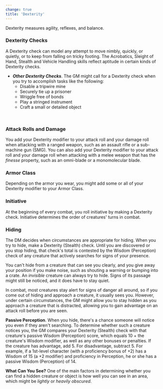 ```yaml
---
change: true
title: 'Dexterity'
---
```


Dexterity measures agility, reflexes, and balance.

### Dexterity Checks
A Dexterity check can model any attempt to move nimbly, quickly, or quietly, or to keep from falling on tricky footing.
The Acrobatics, Sleight of Hand, Stealth and Vehicle Handling skills reflect aptitude in certain kinds of Dexterity checks.

<skill-list abilityLimit="Dexterity"></skill-list>

- __*Other Dexterity Checks*__. The GM might call for a Dexterity check when you try to accomplish tasks like the following:
  - Disable a tripwire mine
  - Securely tie up a prisoner
  - Wriggle free of bonds
  - Play a stringed instrument
  - Craft a small or detailed object

&nbsp;

### Attack Rolls and Damage
You add your Dexterity modifier to your attack roll and your damage roll when attacking with a ranged weapon, such as an
assault rifle or a sub-machine gun (SMG). You can also add your Dexterity modifier to your attack roll and your damage
roll when attacking with a melee weapon that has the _finesse_ property, such as an omni-blade or a monomolecular blade.

### Armor Class
Depending on the armor you wear, you might add some or all of your Dexterity modifier to your Armor Class.

### Initiative
At the beginning of every combat, you roll initiative by making a Dexterity check. Initiative determines the order of
creatures' turns in combat.

### Hiding
The DM decides when circumstances are appropriate for hiding. When you try to hide, make a Dexterity (Stealth) check.
Until you are discovered or you stop hiding, that check's total is contested by the Wisdom (Perception) check of any
creature that actively searches for signs of your presence.

You can't hide from a creature that can see you clearly, and you give away your position if you make noise, such as
shouting a warning or bumping into a crate. An _invisible_ creature can always try to hide. Signs of its passage might still
be noticed, and it does have to stay quiet.

In combat, most creatures stay alert for signs of danger all around, so if you come out of hiding and approach a creature,
it usually sees you. However, under certain circumstances, the GM might allow you to stay hidden as you approach a creature
that is distracted, allowing you to gain advantage on an attack roll before you are seen.

__Passive Perception__. When you hide, there's a chance someone will notice you even if they aren't searching. To determine
whether such a creature notices you, the GM compares your Dexterity (Stealth) check with that creature's passive Wisdom
(Perception) score, which equals 10 + the creature's Wisdom modifier, as well as any other bonuses or penalties. If the
creature has advantage, add 5. For disadvantage, subtract 5. For example, if a 1st-level character (with a proficiency
bonus of +2) has a Wisdom of 15 (a +2 modifier) and proficiency in Perception, he or she has a passive Wisdom (Perception)
of 14.

__What Can You See?__ One of the main factors in determining whether you can find a hidden creature or object is how
well you can see in an area, which might be _lightly_ or _heavily obscured_.

<source-reference pages="80-81"></source-reference>

